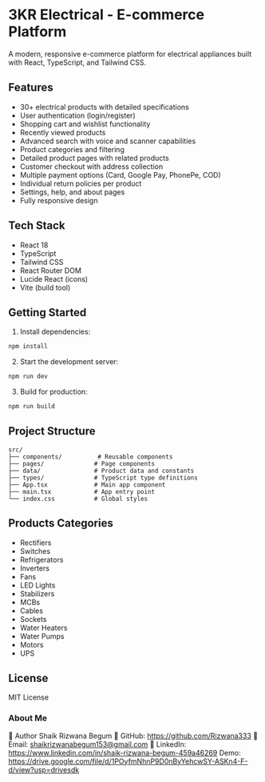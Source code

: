 
# 3KR Electrical - E-commerce Platform

A modern, responsive e-commerce platform for electrical appliances built with React, TypeScript, and Tailwind CSS.

## Features

- 30+ electrical products with detailed specifications
- User authentication (login/register)
- Shopping cart and wishlist functionality
- Recently viewed products
- Advanced search with voice and scanner capabilities
- Product categories and filtering
- Detailed product pages with related products
- Customer checkout with address collection
- Multiple payment options (Card, Google Pay, PhonePe, COD)
- Individual return policies per product
- Settings, help, and about pages
- Fully responsive design

## Tech Stack

- React 18
- TypeScript
- Tailwind CSS
- React Router DOM
- Lucide React (icons)
- Vite (build tool)

## Getting Started

1. Install dependencies:
```bash
npm install
```

2. Start the development server:
```bash
npm run dev
```

3. Build for production:
```bash
npm run build
```

## Project Structure

```
src/
├── components/          # Reusable components
├── pages/              # Page components
├── data/               # Product data and constants
├── types/              # TypeScript type definitions
├── App.tsx             # Main app component
├── main.tsx            # App entry point
└── index.css           # Global styles
```

## Products Categories

- Rectifiers
- Switches
- Refrigerators
- Inverters
- Fans
- LED Lights
- Stabilizers
- MCBs
- Cables
- Sockets
- Water Heaters
- Water Pumps
- Motors
- UPS

## License

MIT License

### About Me
👤 Author
Shaik Rizwana Begum
🔗 GitHub: https://github.com/Rizwana333
📧 Email: shaikrizwanabegum153@gmail.com
💬 LinkedIn: https://www.linkedin.com/in/shaik-rizwana-begum-459a46269
Demo: https://drive.google.com/file/d/1POyfmNhnP9D0nByYehcwSY-ASKn4-F-d/view?usp=drivesdk
